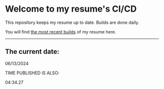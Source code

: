 # Welcome to my resume's CI/CD
This repository keeps my resume up to date. Builds are done daily.
  
You will find [the most recent builds](output/) of my resume here.
* * *
 
## The current date:  
 06/13/2024 
   
  
  
 TIME PUBLISHED IS ALSO: 
  
 04:34.27 
  
  
